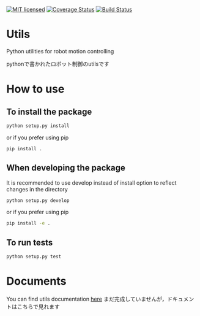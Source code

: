[![MIT licensed](https://img.shields.io/badge/license-MIT-blue.svg)](LICENSE)
[![Coverage Status](https://coveralls.io/repos/github/Shunichi09/Utils/badge.svg?branch=master)](https://coveralls.io/github/Shunichi09/Utils?branch=master)
[![Build Status](https://travis-ci.org/Shunichi09/Utils.svg?branch=master)](https://travis-ci.org/Shunichi09/Utils)

# Utils
Python utilities for robot motion controlling

pythonで書かれたロボット制御のutilsです

# How to use
## To install the package

```bash
python setup.py install
```

or if you prefer using pip

```bash
pip install .
```

## When developing the package

It is recommended to use develop instead of install option to reflect changes in the directory

```bash
python setup.py develop
```

or if you prefer using pip

```bash
pip install -e .
```

## To run tests
```bash
python setup.py test
```

# Documents
You can find utils documentation [here](https://shunichi09.github.io/Utils/)
まだ完成していませんが，ドキュメントはこちらで見れます